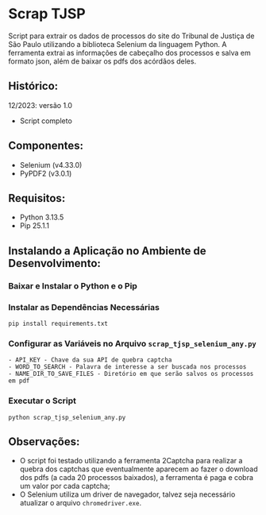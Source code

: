 # Scrap TJSP

Script para extrair os dados de processos do site do Tribunal de Justiça de São Paulo utilizando a biblioteca Selenium da linguagem Python. A ferramenta extrai as informações de cabeçalho dos processos e salva em formato json, além de baixar os pdfs dos acórdãos deles.


## Histórico:

12/2023: versão 1.0
- Script completo


## Componentes:
- Selenium (v4.33.0)
- PyPDF2 (v3.0.1)


## Requisitos:
- Python 3.13.5
- Pip 25.1.1

## Instalando a Aplicação no Ambiente de Desenvolvimento:

### Baixar e Instalar o Python e o Pip

### Instalar as Dependências Necessárias
```
pip install requirements.txt
```

### Configurar as Variáveis no Arquivo `scrap_tjsp_selenium_any.py`
    - API_KEY - Chave da sua API de quebra captcha
    - WORD_TO_SEARCH - Palavra de interesse a ser buscada nos processos
    - NAME_DIR_TO_SAVE_FILES - Diretório em que serão salvos os processos em pdf

### Executar o Script
```
python scrap_tjsp_selenium_any.py
```


## Observações:
- O script foi testado utilizando a ferramenta 2Captcha para realizar a quebra dos captchas que eventualmente aparecem ao fazer o download dos pdfs (a cada 20 processos baixados), a ferramenta é paga e cobra um valor por cada captcha;
- O Selenium utiliza um driver de navegador, talvez seja necessário atualizar o arquivo `chromedriver.exe`.


